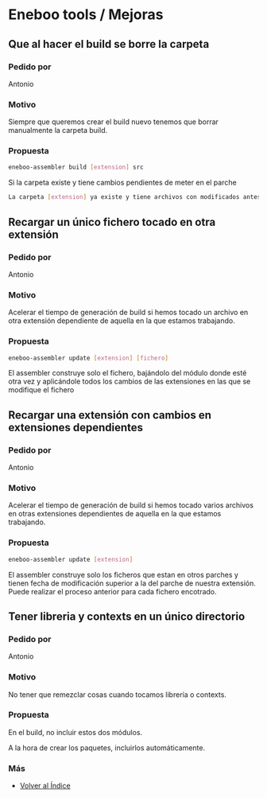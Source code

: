 # Eneboo tools / Mejoras

## Que al hacer el build se borre la carpeta

### Pedido por

Antonio

### Motivo

Siempre que queremos crear el build nuevo tenemos que borrar manualmente la carpeta build.

### Propuesta

```sh
eneboo-assembler build [extension] src
```

Si la carpeta existe y tiene cambios pendientes de meter en el parche

```sh
La carpeta [extension] ya existe y tiene archivos con modificados antes de la última actualización del parche ¿sobreescribir? (S/N)
```

## Recargar un único fichero tocado en otra extensión

### Pedido por

Antonio

### Motivo

Acelerar el tiempo de generación de build si hemos tocado un archivo en otra extensión dependiente de aquella en la que estamos trabajando.

### Propuesta

```sh
eneboo-assembler update [extension] [fichero]
```

El assembler construye solo el fichero, bajándolo del módulo donde esté otra vez y aplicándole todos los cambios de las extensiones en las que se modifique el fichero

## Recargar una extensión con cambios en extensiones dependientes

### Pedido por

Antonio

### Motivo

Acelerar el tiempo de generación de build si hemos tocado varios archivos en otras extensiones dependientes de aquella en la que estamos trabajando.

### Propuesta

```sh
eneboo-assembler update [extension]
```

El assembler construye solo los ficheros que estan en otros parches y tienen fecha de modificación superior a la del parche de nuestra extensión. Puede realizar el proceso anterior para cada fichero encotrado.

## Tener libreria y contexts en un único directorio

### Pedido por

Antonio

### Motivo

No tener que remezclar cosas cuando tocamos librería o contexts.

### Propuesta

En el build, no incluir estos dos módulos.

A la hora de crear los paquetes, incluirlos automáticamente.

### Más

- [Volver al Índice](./index.md)
